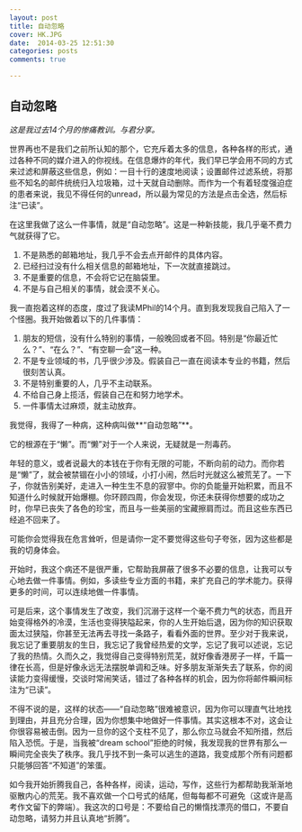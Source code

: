 ```yaml
---
layout: post
title: 自动忽略
cover: HK.JPG
date:  2014-03-25 12:51:30
categories: posts
comments: true

---
```


## 自动忽略

*这是我过去14个月的惨痛教训。与君分享。*

世界再也不是我们之前所认知的那个，它充斥着太多的信息，各种各样的形式，通过各种不同的媒介进入的你视线。在信息爆炸的年代，我们早已学会用不同的方式来过滤和屏蔽这些信息，例如：一目十行的速度地阅读；设置邮件过滤系统，将那些不知名的邮件统统归入垃圾箱，过十天就自动删除。而作为一个有着轻度强迫症的患者来说，我见不得任何的unread，所以最为常见的方法是点击全选，然后标注“已读”。

在这里我做了这么一件事情，就是“自动忽略”。这是一种新技能，我几乎毫不费力气就获得了它。

1. 不是熟悉的邮箱地址，我几乎不会去点开邮件的具体内容。
2. 已经扫过没有什么相关信息的邮箱地址，下一次就直接跳过。
3. 不是重要的信息，不会将它记在脑袋里。
4. 不是与自己相关的事情，就会漠不关心。

我一直抱着这样的态度，度过了我读MPhil的14个月。直到我发现我自己陷入了一个怪圈。我开始做着以下的几件事情：

1. 朋友的短信，没有什么特别的事情，一般晚回或者不回。特别是“你最近忙么？”、“在么？”、“有空聊一会”这一种。
2. 不是专业领域的书，几乎很少涉及。假装自己一直在阅读本专业的书籍，然后很刻苦认真。
3. 不是特别重要的人，几乎不主动联系。
4. 不给自己身上揽活，假装自己在和努力地学术。
5. 一件事情太过麻烦，就主动放弃。

我觉得，我得了一种病，这种病叫做**“自动忽略”**。

它的根源在于“懒”。而“懒”对于一个人来说，无疑就是一剂毒药。

年轻的意义，或者说最大的本钱在于你有无限的可能，不断向前的动力。而你若是“懒”了，就会被禁锢在小小的领域，小打小闹，然后时光就这么被荒芜了。一下子，你就告别美好，走进入一种生生不息的寂寥中。你的负能量开始积累，而且不知道什么时候就开始爆棚。你环顾四周，你会发现，你还未获得你想要的成功之时，你早已丧失了各色的珍宝，而且与一些美丽的宝藏擦肩而过。而且这些东西已经追不回来了。

可能你会觉得我在危言耸听，但是请你一定不要觉得这些句子夸张，因为这些都是我的切身体会。

开始时，我这个病还不是很严重，它帮助我屏蔽了很多不必要的信息，让我可以专心地去做一件事情。例如，多读些专业方面的书籍，来扩充自己的学术能力。获得更多的时间，可以连续地做一件事情。

可是后来，这个事情发生了改变，我们沉溺于这样一个毫不费力气的状态，而且开始变得格外的冷漠，生活也变得狭隘起来，你的人生开始后退，因为你的知识获取面太过狭隘，你甚至无法再去寻找一条路子，看看外面的世界。至少对于我来说，我忘记了重要朋友的生日，我忘记了我曾经热爱的文学，忘记了我可以述说，忘记了我的热情。久而久之，我觉得自己变得特别荒芜，就好像香港房子一样，千篇一律在长高，但是好像永远无法摆脱单调和乏味。好多朋友渐渐失去了联系，你的阅读能力变得缓慢，交谈时常闹笑话，错过了各种各样的机会，因为你将邮件瞬间标注为“已读”。

不得不说的是，这样的状态——“自动忽略”很难被意识，因为你可以理直气壮地找到理由，并且充分合理，因为你想集中地做好一件事情。其实这根本不对，这会让你很容易被击倒。因为一旦你的这个支柱不见了，那么你立马就会不知所措，然后陷入恐慌。于是，当我被“dream school”拒绝的时候，我发现我的世界有那么一瞬间完全丧失了秩序。我几乎找不到一条可以逃生的道路，我变成那个所有问题都只能够回答“不知道”的笨蛋。

如今我开始折腾我自己，各种各样，阅读，运动，写作，这些行为都帮助我渐渐地驱散内心的荒芜。我不喜欢做一个口号式的结尾，但每每都不可避免（这或许是高考作文留下的弊端）。我这次的口号是：不要给自己的懒惰找漂亮的借口，不要自动忽略，请努力并且认真地“折腾”。



